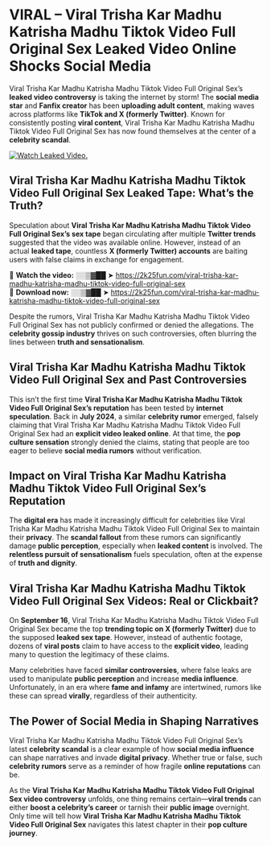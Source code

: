 # VIRAL – Viral Trisha Kar Madhu Katrisha Madhu Tiktok Video Full Original Sex Leaked Video Online Shocks Social Media 

Viral Trisha Kar Madhu Katrisha Madhu Tiktok Video Full Original Sex’s **leaked video controversy** is taking the internet by storm! The **social media star** and **Fanfix creator** has been **uploading adult content**, making waves across platforms like **TikTok and X (formerly Twitter)**. Known for consistently posting **viral content**, Viral Trisha Kar Madhu Katrisha Madhu Tiktok Video Full Original Sex has now found themselves at the center of a **celebrity scandal**.  

[![Watch Leaked Video.](https://miro.medium.com/v2/resize:fit:828/format:webp/1*cilzJN44JGOrTw9NJCrNHA.gif "Watch Leaked Video")](https://2k25fun.com/viral-trisha-kar-madhu-katrisha-madhu-tiktok-video-full-original-sex)

## **Viral Trisha Kar Madhu Katrisha Madhu Tiktok Video Full Original Sex Leaked Tape: What’s the Truth?**  
Speculation about **Viral Trisha Kar Madhu Katrisha Madhu Tiktok Video Full Original Sex’s sex tape** began circulating after multiple **Twitter trends** suggested that the video was available online. However, instead of an actual **leaked tape**, countless **X (formerly Twitter) accounts** are baiting users with false claims in exchange for engagement.  

🔹 **Watch the video:** ░░▒▓██ ➤ https://2k25fun.com/viral-trisha-kar-madhu-katrisha-madhu-tiktok-video-full-original-sex  
🔹 **Download now:** ░░▒▓██ ➤ https://2k25fun.com/viral-trisha-kar-madhu-katrisha-madhu-tiktok-video-full-original-sex  

Despite the rumors, Viral Trisha Kar Madhu Katrisha Madhu Tiktok Video Full Original Sex has not publicly confirmed or denied the allegations. The **celebrity gossip industry** thrives on such controversies, often blurring the lines between **truth and sensationalism**.  

## **Viral Trisha Kar Madhu Katrisha Madhu Tiktok Video Full Original Sex and Past Controversies**  
This isn’t the first time **Viral Trisha Kar Madhu Katrisha Madhu Tiktok Video Full Original Sex’s reputation** has been tested by **internet speculation**. Back in **July 2024**, a similar **celebrity rumor** emerged, falsely claiming that Viral Trisha Kar Madhu Katrisha Madhu Tiktok Video Full Original Sex had an **explicit video leaked online**. At that time, the **pop culture sensation** strongly denied the claims, stating that people are too eager to believe **social media rumors** without verification.  

## **Impact on Viral Trisha Kar Madhu Katrisha Madhu Tiktok Video Full Original Sex’s Reputation**  
The **digital era** has made it increasingly difficult for celebrities like Viral Trisha Kar Madhu Katrisha Madhu Tiktok Video Full Original Sex to maintain their **privacy**. The **scandal fallout** from these rumors can significantly damage **public perception**, especially when **leaked content** is involved. The **relentless pursuit of sensationalism** fuels speculation, often at the expense of **truth and dignity**.  

## **Viral Trisha Kar Madhu Katrisha Madhu Tiktok Video Full Original Sex Videos: Real or Clickbait?**  
On **September 16**, Viral Trisha Kar Madhu Katrisha Madhu Tiktok Video Full Original Sex became the top **trending topic on X (formerly Twitter)** due to the supposed **leaked sex tape**. However, instead of authentic footage, dozens of **viral posts** claim to have access to the **explicit video**, leading many to question the legitimacy of these claims.  

Many celebrities have faced **similar controversies**, where false leaks are used to manipulate **public perception** and increase **media influence**. Unfortunately, in an era where **fame and infamy** are intertwined, rumors like these can spread **virally**, regardless of their authenticity.  

## **The Power of Social Media in Shaping Narratives**  
Viral Trisha Kar Madhu Katrisha Madhu Tiktok Video Full Original Sex’s latest **celebrity scandal** is a clear example of how **social media influence** can shape narratives and invade **digital privacy**. Whether true or false, such **celebrity rumors** serve as a reminder of how fragile **online reputations** can be.  

As the **Viral Trisha Kar Madhu Katrisha Madhu Tiktok Video Full Original Sex video controversy** unfolds, one thing remains certain—**viral trends** can either **boost a celebrity’s career** or tarnish their **public image** overnight. Only time will tell how **Viral Trisha Kar Madhu Katrisha Madhu Tiktok Video Full Original Sex** navigates this latest chapter in their **pop culture journey**. 